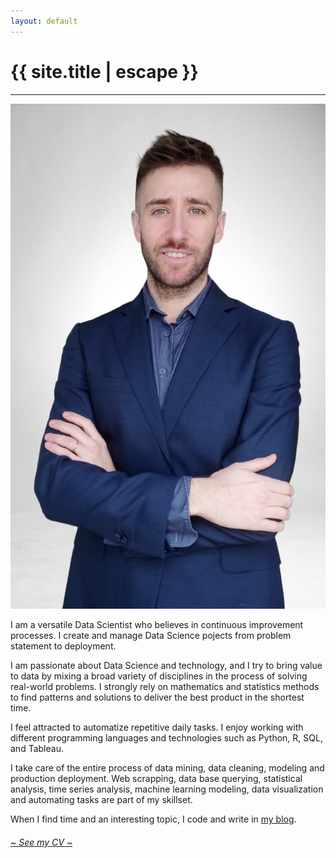 ```yaml
---
layout: default
---
```


<h1 class="text-center title">{{ site.title | escape }}</h1>
<hr class="title mb-5">
<div class="row">
  <div class="col-lg-3 col-md-4 col-sm-4 col-xs-12">
    <img src="/img/MartinBerdini.jpg" alt="Martin Berdini Mateo" class="martin-img">
  </div>

  <div class="col-lg-9 col-md-8 col-sm-8 col-xs-12">
    <div class="mb-2">
      <p>
        I am a versatile Data Scientist who believes in continuous improvement processes. I create and manage Data Science pojects from problem statement to deployment.
      </p>
      <p>
        I am passionate about Data Science and technology, and I try to bring value to data by mixing a broad variety of disciplines in the process of solving real-world problems. I strongly rely on mathematics and statistics methods to find patterns and solutions to deliver the best product in the shortest time.
      </p>
      <p>
        I feel attracted to automatize repetitive daily tasks. I enjoy working with different programming languages and technologies such as Python, R, SQL, and Tableau.
      </p>
      <p>
        I take care of the entire process of data mining, data cleaning, modeling and production deployment. Web scrapping, data base querying, statistical analysis, time series analysis, machine learning modeling, data visualization and automating tasks are part of my skillset.
      </p>
      <p>
        When I find time and an interesting topic, I code and write in <a href="/blog">my blog</a>.
      </p>
      <h6 class="mt-4"><a href="/cv">~ See my CV ~</a></h6>
    </div>
  </div>
</div>
